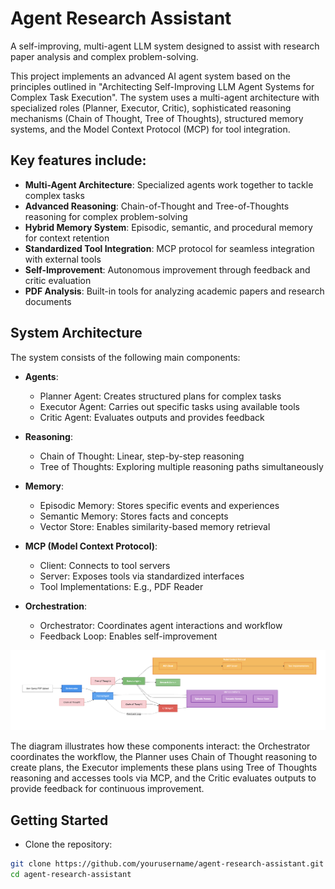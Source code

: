 # Agent Research Assistant

A self-improving, multi-agent LLM system designed to assist with research paper analysis and complex problem-solving.

This project implements an advanced AI agent system based on the principles outlined in "Architecting Self-Improving LLM Agent Systems for Complex Task Execution". The system uses a multi-agent architecture with specialized roles (Planner, Executor, Critic), sophisticated reasoning mechanisms (Chain of Thought, Tree of Thoughts), structured memory systems, and the Model Context Protocol (MCP) for tool integration.

## Key features include:

- **Multi-Agent Architecture**: Specialized agents work together to tackle complex tasks
- **Advanced Reasoning**: Chain-of-Thought and Tree-of-Thoughts reasoning for complex problem-solving
- **Hybrid Memory System**: Episodic, semantic, and procedural memory for context retention
- **Standardized Tool Integration**: MCP protocol for seamless integration with external tools
- **Self-Improvement**: Autonomous improvement through feedback and critic evaluation
- **PDF Analysis**: Built-in tools for analyzing academic papers and research documents

## System Architecture

The system consists of the following main components:

- **Agents**:
  - Planner Agent: Creates structured plans for complex tasks
  - Executor Agent: Carries out specific tasks using available tools
  - Critic Agent: Evaluates outputs and provides feedback

- **Reasoning**:
  - Chain of Thought: Linear, step-by-step reasoning
  - Tree of Thoughts: Exploring multiple reasoning paths simultaneously

- **Memory**:
  - Episodic Memory: Stores specific events and experiences
  - Semantic Memory: Stores facts and concepts
  - Vector Store: Enables similarity-based memory retrieval

- **MCP (Model Context Protocol)**:
  - Client: Connects to tool servers
  - Server: Exposes tools via standardized interfaces
  - Tool Implementations: E.g., PDF Reader

- **Orchestration**:
  - Orchestrator: Coordinates agent interactions and workflow
  - Feedback Loop: Enables self-improvement

![Agent Research Assistant Architecture](./docs/images/architecture_diagram.png)

The diagram illustrates how these components interact: the Orchestrator coordinates the workflow, the Planner uses Chain of Thought reasoning to create plans, the Executor implements these plans using Tree of Thoughts reasoning and accesses tools via MCP, and the Critic evaluates outputs to provide feedback for continuous improvement.

## Getting Started

- Clone the repository:
```bash
git clone https://github.com/yourusername/agent-research-assistant.git
cd agent-research-assistant